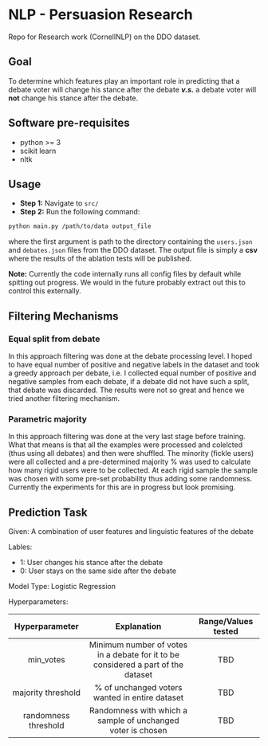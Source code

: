 # NLP - Persuasion Research
Repo for Research work (CornellNLP) on the DDO dataset.

## Goal
To determine which features play an important role in predicting that a debate voter will change his stance after the debate ***v.s.*** a debate voter will **not** change his stance after the debate.

## Software pre-requisites
- python >= 3
- scikit learn
- nltk

## Usage
- **Step 1:** Navigate to ```src/```
- **Step 2:** Run the following command:
```bash
python main.py /path/to/data output_file
```
where the first argument is path to the directory containing the ```users.json``` and ```debates.json``` files from the DDO dataset. The output file is simply a **csv** where the results of the ablation tests will be published.

**Note:** Currently the code internally runs all config files by default while spitting out progress. We would in the future probably extract out this to control this externally.

## Filtering Mechanisms

### Equal split from debate
In this approach filtering was done at the debate processing level. I hoped to have equal number of positive and negative labels in the dataset and took a greedy approach per debate, i.e. I collected equal number of positive and negative samples from each debate, if a debate did not have such a split, that debate was discarded. The results were not so great and hence we tried another filtering mechanism.

### Parametric majority
In this approach filtering was done at the very last stage before training. What that means is that all the examples were processed and colelcted (thus using all debates) and then were shuffled. The minority (fickle users) were all collected and a pre-determined majority % was used to calculate how many rigid users were to be collected. At each rigid sample the sample was chosen with some pre-set probability thus adding some randomness. Currently the experiments for this are in progress but look promising.

## Prediction Task
Given: A combination of user features and linguistic features of the debate

Lables:
- 1: User changes his stance after the debate
- 0: User stays on the same side after the debate


Model Type: Logistic Regression

Hyperparameters:

| Hyperparameter | Explanation| Range/Values tested |
|:-------------:|:-------------:|:-------------:|
| min_votes | Minimum number of votes in a debate for it to be considered a part of the dataset  | TBD |
| majority threshold      | % of unchanged voters wanted in entire dataset | TBD |
| randomness threshold | Randomness with which a sample of unchanged voter is chosen| TBD |
